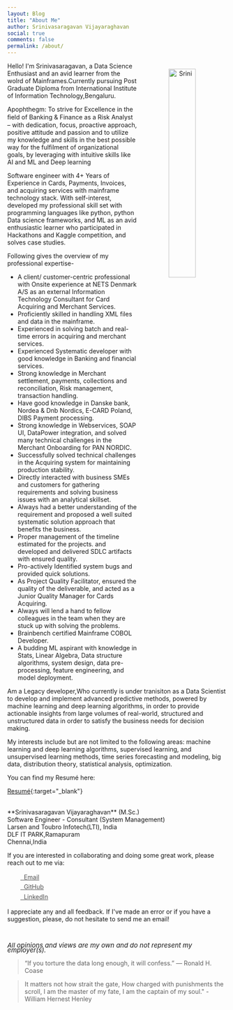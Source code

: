 ```yaml
---
layout: Blog
title: "About Me"
author: Srinivasaragavan Vijayaraghavan
social: true
comments: false
permalink: /about/
---
```


<center>
<img src="https://github.com/SriniTheDataJunkie/My-Resume/blob/main/Srini.png" alt="Srini" align="right" style="width: 35%; height: 35%; margin:15px">
</center> 

Hello! I'm Srinivasaragavan, a Data Science Enthusiast and an avid learner from the wolrd of Mainframes.Currently pursuing Post Graduate Diploma from International Institute of Information Technology,Bengaluru.

Apophthegm: To strive for Excellence in the ﬁeld of Banking & Finance as a Risk Analyst – with dedication, focus, proactive approach, positive attitude and passion and to utilize my knowledge and skills in the best possible way for the fulfilment of organizational goals, by leveraging with intuitive skills like AI and ML and Deep learning

Software engineer with 4+ Years of Experience in Cards, Payments, Invoices, and acquiring services with mainframe technology stack. With self-interest, developed my professional skill set with programming languages like python, python Data science frameworks, and ML as an avid enthusiastic learner who participated in Hackathons and Kaggle competition, and solves case studies.

Following gives the overview of my professional expertise-
- A client/ customer-centric professional with Onsite experience at NETS Denmark A/S as an external Information Technology Consultant for Card Acquiring and Merchant Services.
- Proficiently skilled in handling XML files and data in the mainframe.
- Experienced in solving batch and real-time errors in acquiring and merchant services.
- Experienced Systematic developer with good knowledge in Banking and financial services.
- Strong knowledge in Merchant settlement, payments, collections and reconciliation, Risk management, transaction handling.
- Have good knowledge in Danske bank, Nordea & Dnb Nordics, E-CARD Poland, DIBS Payment processing.
- Strong knowledge in Webservices, SOAP UI, DataPower integration, and solved many technical challenges in the Merchant Onboarding for PAN NORDIC.
- Successfully solved technical challenges in the Acquiring system for maintaining production stability.
- Directly interacted with business SMEs and customers for gathering requirements and solving business issues with an analytical skillset.
- Always had a better understanding of the requirement and proposed a well suited systematic solution approach that benefits the business.
- Proper management of the timeline estimated for the projects. and developed and delivered SDLC artifacts with ensured quality.
- Pro-actively Identified system bugs and provided quick solutions.
- As Project Quality Facilitator, ensured the quality of the deliverable, and acted as a Junior Quality Manager for Cards Acquiring.
- Always will lend a hand to fellow colleagues in the team when they are stuck up with solving the problems.
- Brainbench certified Mainframe COBOL Developer.
- A budding ML aspirant with knowledge in Stats, Linear Algebra, Data structure algorithms, system design, data pre-processing, feature engineering, and model deployment.

Am a Legacy developer,Who currently is under tranisiton as a Data Scientist to develop and implement advanced predictive methods, powered by machine learning and deep learning algorithms, in order to provide actionable insights from large volumes of real-world, structured and unstructured data in order to satisfy the business needs for decision making. 

My interests include but are not limited to the following areas: machine learning and deep learning algorithms, supervised learning, and unsupervised learning methods, time series forecasting and modeling, big data, distribution theory, statistical analysis, optimization. 

You can find my Resumé here:

[Resumé](https://github.com/SriniTheDataJunkie/My-Resume/blob/main/Resume-Srinivasaragavan-Vijayaraghavan.pdf){:target="_blank"} 

<br>
**Srinivasaragavan Vijayaraghavan** (M.Sc.)<br>
Software Engineer - Consultant (System Management)<br>
Larsen and Toubro Infotech(LTI), India<br>
DLF IT PARK,Ramapuram<br>
Chennai,India<br>

If you are interested in collaborating and doing some great work, please reach out to me via:

<div class="contact-buttons" style="line-height:160%;margin-left:30px;margin-top:10px">
<p>
<a href="mailto:srinirag94@gmail.com" target="_blank" style="color:#515151;"><i class="fa fa-envelope" style="font-size:1em"></i> &nbsp; Email<br></a> 
<a href="https://github.com/SriniTheDataJunkie" target="_blank" style="color:#515151;"><i class="fa fa-github" style="font-size:1em"></i> &nbsp; GitHub<br></a> 
<a href="https://www.linkedin.com/in/srinivasaragavan-vijayaragavan-662a32a8/" target="_blank" style="color:#515151;"><i class="fa fa-linkedin" style="font-size:1em"></i> &nbsp; LinkedIn<br></a>
</p>
</div>

I appreciate any and all feedback. If I've made an error or if you have a suggestion, please, do not hesitate to send me an email!

<br>
<P CLASS="footnote" style="line-height:0.75; font-size:15px">
<i class="fa fa-asterisk" style="font-size:1em"></i> <i>All opinions and views are my own and do not represent my employer(s).</i>
</P>

<blockquote> “If you torture the data long enough, it will confess.” — Ronald H. Coase </blockquote>
<blockquote> It matters not how strait the gate, How charged with punishments the scroll, I am the master of my fate, I am the captain of my soul." - William Hernest Henley</blockquote>
